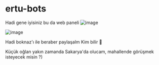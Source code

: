 # ertu-bots
Hadi gene iyisiniz bu da web paneli 
![image](https://github.com/user-attachments/assets/2b0bfeb4-5fb0-40c3-80b7-1866a27708ac)


![image](https://github.com/user-attachments/assets/b4223bc8-55bc-48d8-94da-9526e9f9f7a0)

Hadi boknaz'ı ile beraber paylaşalm Kim bilir 🤷

Küçük oğlan yakın zamanda Sakarya'da olucam, mahallende görüşmek isteyecek misin ?)

